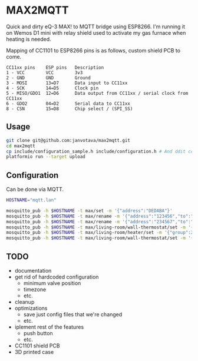 # MAX2MQTT

Quick and dirty eQ-3 MAX! to MQTT bridge using ESP8266. I'm running it on Wemos D1 mini with relay shield
used to activate my gas furnace when heating is needed.

Mapping of CC1101 to ESP8266 pins is as follows, custom shield PCB to come.

```
CC11xx pins    ESP pins   Description
1 - VCC        VCC        3v3
2 - GND        GND        Ground
3 - MOSI       13=D7      Data input to CC11xx
4 - SCK        14=D5      Clock pin
5 - MISO/GDO1  12=D6      Data output from CC11xx / serial clock from CC11xx
6 - GDO2       04=D2      Serial data to CC11xx
8 - CSN        15=D8      Chip select / (SPI_SS)
```

## Usage

```bash
git clone git@github.com:janvotava/max2mqtt.git
cd max2mqtt
cp include/configuration_sample.h include/configuration.h # And ddit configuration file
platformio run --target upload
```

## Configuration

Can be done via MQTT.

```bash
HOSTNAME="mqtt.lan"

mosquitto_pub -h $HOSTNAME -t max/set -m '{"address":"DEDABA"}'
mosquitto_pub -h $HOSTNAME -t max/rename -m '{"address":"123456","to":"living-room/wall-thermostat"}'
mosquitto_pub -h $HOSTNAME -t max/rename -m '{"address":"234567","to":"living-room/heater"}'
mosquitto_pub -h $HOSTNAME -t max/living-room/wall-thermostat/set -m '{"group":2,"room":"living-room","eco_temperature":4.5,"comfort_temperature":21.5,"display_actual_temperature":true,"boost_duration":30}'
mosquitto_pub -h $HOSTNAME -t max/living-room/heater/set -m '{"group":2,"room":"living-room","associate":"living-room/wall-thermostat","eco_temperature":4.5,"comfort_temperature":21.5,"decalc_weekday":"saturday","decalc_hour":12,"boost_duration":30}'
mosquitto_pub -h $HOSTNAME -t max/living-room/wall-thermostat/set -m '{"day":"monday","schedule":{"6:00":21.5,"22:30":4.5}}'
```

## TODO
- documentation
- get rid of hardcoded configuration
  - minimum valve position
  - timezone
  - etc.
- cleanup
- optimizations
  - save just config files that we're changed
  - etc.
- iplement rest of the features
  - push button
  - etc.
- CC1101 shield PCB
- 3D printed case
